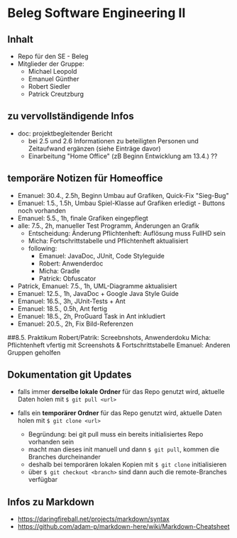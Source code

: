 # Beleg Software Engineering II

## Inhalt

* Repo für den SE - Beleg
* Mitglieder der Gruppe:
  * Michael Leopold
  * Emanuel Günther
  * Robert Siedler
  * Patrick Creutzburg


## zu vervollständigende Infos

* doc: projektbegleitender Bericht
  * bei 2.5 und 2.6 Informationen zu beteiligten Personen und Zeitaufwand ergänzen (siehe Einträge davor)
  * Einarbeitung "Home Office" (zB Beginn Entwicklung am 13.4.) ??


## temporäre Notizen für Homeoffice

* Emanuel: 30.4., 2.5h, Beginn Umbau auf Grafiken, Quick-Fix "Sieg-Bug"
* Emanuel: 1.5., 1.5h, Umbau Spiel-Klasse auf Grafiken erledigt - Buttons noch vorhanden
* Emanuel: 5.5., 1h, finale Grafiken eingepflegt
* alle: 7.5., 2h, manueller Test Programm, Änderungen an Grafik
	* Entscheidung: Änderung Pflichtenheft: Auflösung muss FullHD sein
	* Micha: Fortschrittstabelle und Pflichtenheft aktualisiert
	* following:
		* Emanuel: JavaDoc, JUnit, Code Styleguide
		* Robert: Anwenderdoc
		* Micha: Gradle
		* Patrick: Obfuscator
* Patrick, Emanuel: 7.5., 1h, UML-Diagramme aktualisiert
* Emanuel: 12.5., 1h, JavaDoc + Google Java Style Guide
* Emanuel: 16.5., 3h, JUnit-Tests + Ant
* Emanuel: 18.5., 0.5h, Ant fertig
* Emanuel: 18.5., 2h, ProGuard Task in Ant inkludiert
* Emanuel: 20.5., 2h, Fix Bild-Referenzen

##8.5. Praktikum
Robert/Patrik: Screebnshots, Anwenderdoku
Micha: Pflichtenheft vfertig mit Screenshots & Fortschrittstabelle
Emanuel: Anderen Gruppen geholfen

## Dokumentation git Updates

* falls immer **derselbe lokale Ordner** für das Repo genutzt wird, aktuelle Daten holen mit `$ git pull <url>`

* falls ein **temporärer Ordner** für das Repo genutzt wird, aktuelle Daten holen mit `$ git clone <url>`

  * Begründung: bei git pull muss ein bereits initialisiertes Repo vorhanden sein
  * macht man dieses init manuell und dann `$ git pull`, kommen die Branches durcheinander
  * deshalb bei temporären lokalen Kopien mit `$ git clone` initialisieren
  * über `$ git checkout <branch>` sind dann auch die remote-Branches verfügbar


## Infos zu Markdown

* https://daringfireball.net/projects/markdown/syntax
* https://github.com/adam-p/markdown-here/wiki/Markdown-Cheatsheet

